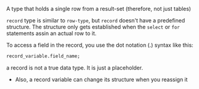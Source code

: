 
A type that holds a single row from a result-set (therefore, not just tables)

`record` type is similar to `row-type`, but `record` doesn't have a predefined structure. The structure only gets established when the `select` or `for` statements assin an actual row to it.

To access a field in the record, you use the dot notation (.) syntax like this:
```sql
record_variable.field_name;
```

a record is not a true data type. It is just a placeholder.
- Also, a record variable can change its structure when you reassign it
